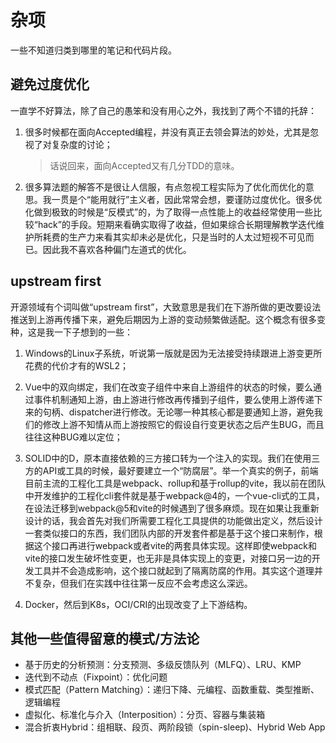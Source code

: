 # 杂项

一些不知道归类到哪里的笔记和代码片段。

## 避免过度优化

一直学不好算法，除了自己的愚笨和没有用心之外，我找到了两个不错的托辞：

1. 很多时候都在面向Accepted编程，并没有真正去领会算法的妙处，尤其是忽视了对复杂度的讨论；

    > 话说回来，面向Accepted又有几分TDD的意味。

2. 很多算法题的解答不是很让人信服，有点忽视工程实际为了优化而优化的意思。我一贯是个“能用就行”主义者，因此常常会想，要谨防过度优化。很多优化做到极致的时候是“反模式”的，为了取得一点性能上的收益经常使用一些比较“hack”的手段。短期来看确实取得了收益，但如果综合长期理解教学迭代维护所耗费的生产力来看其实却未必是优化，只是当时的人太过短视不可见而已。因此我不喜欢各种偏门左道式的优化。

## upstream first

开源领域有个词叫做“upstream first”，大致意思是我们在下游所做的更改要设法推送到上游再传播下来，避免后期因为上游的变动频繁做适配。这个概念有很多变种，这是我一下子想到的一些：

1. Windows的Linux子系统，听说第一版就是因为无法接受持续跟进上游变更所花费的代价才有的WSL2；

2. Vue中的双向绑定，我们在改变子组件中来自上游组件的状态的时候，要么通过事件机制通知上游，由上游进行修改再传播到子组件，要么使用上游传递下来的句柄、dispatcher进行修改。无论哪一种其核心都是要通知上游，避免我们的修改上游不知情从而上游按照它的假设自行变更状态之后产生BUG，而且往往这种BUG难以定位；

3. SOLID中的D，原本直接依赖的三方接口转为一个注入的实现。我们在使用三方的API或工具的时候，最好要建立一个“防腐层”。举一个真实的例子，前端目前主流的工程化工具是webpack、rollup和基于rollup的vite，我以前在团队中开发维护的工程化cli套件就是基于webpack@4的，一个vue-cli式的工具，在设法迁移到webpack@5和vite的时候遇到了很多麻烦。现在如果让我重新设计的话，我会首先对我们所需要工程化工具提供的功能做出定义，然后设计一套类似接口的东西，我们团队内部的开发套件都是基于这个接口来制作，根据这个接口再进行webpack或者vite的两套具体实现。这样即使webpack和vite的接口发生破坏性变更，也无非是具体实现上的变更，对接口另一边的开发工具并不会造成影响，这个接口就起到了隔离防腐的作用。其实这个道理并不复杂，但我们在实践中往往第一反应不会考虑这么深远。

4. Docker，然后到K8s，OCI/CRI的出现改变了上下游结构。

## 其他一些值得留意的模式/方法论

+ 基于历史的分析预测：分支预测、多级反馈队列（MLFQ）、LRU、KMP
+ 迭代到不动点（Fixpoint）：优化问题
+ 模式匹配（Pattern Matching）：递归下降、元编程、函数重载、类型推断、逻辑编程
+ 虚拟化、标准化与介入（Interposition）：分页、容器与集装箱
+ 混合折衷Hybrid：组相联、段页、两阶段锁（spin-sleep)、Hybrid Web App
